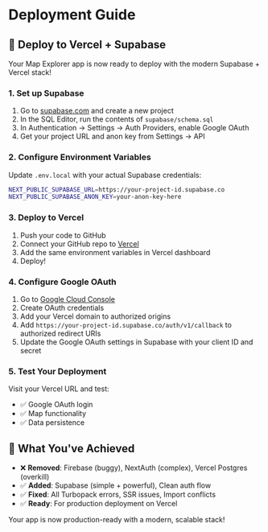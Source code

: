 # Deployment Guide

## 🚀 Deploy to Vercel + Supabase

Your Map Explorer app is now ready to deploy with the modern Supabase + Vercel stack!

### 1. Set up Supabase

1. Go to [supabase.com](https://supabase.com) and create a new project
2. In the SQL Editor, run the contents of `supabase/schema.sql`
3. In Authentication → Settings → Auth Providers, enable Google OAuth
4. Get your project URL and anon key from Settings → API

### 2. Configure Environment Variables

Update `.env.local` with your actual Supabase credentials:

```bash
NEXT_PUBLIC_SUPABASE_URL=https://your-project-id.supabase.co
NEXT_PUBLIC_SUPABASE_ANON_KEY=your-anon-key-here
```

### 3. Deploy to Vercel

1. Push your code to GitHub
2. Connect your GitHub repo to [Vercel](https://vercel.com)
3. Add the same environment variables in Vercel dashboard
4. Deploy!

### 4. Configure Google OAuth

1. Go to [Google Cloud Console](https://console.cloud.google.com)
2. Create OAuth credentials
3. Add your Vercel domain to authorized origins
4. Add `https://your-project-id.supabase.co/auth/v1/callback` to authorized redirect URIs
5. Update the Google OAuth settings in Supabase with your client ID and secret

### 5. Test Your Deployment

Visit your Vercel URL and test:
- ✅ Google OAuth login
- ✅ Map functionality
- ✅ Data persistence

## 🎉 What You've Achieved

- ❌ **Removed**: Firebase (buggy), NextAuth (complex), Vercel Postgres (overkill)
- ✅ **Added**: Supabase (simple + powerful), Clean auth flow
- ✅ **Fixed**: All Turbopack errors, SSR issues, Import conflicts
- ✅ **Ready**: For production deployment on Vercel

Your app is now production-ready with a modern, scalable stack!